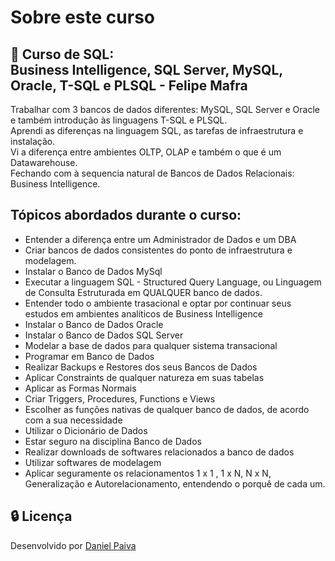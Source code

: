 # Sobre este curso

## :dvd: Curso de SQL:<br> Business Intelligence, SQL Server, MySQL, Oracle, T-SQL e PLSQL - Felipe Mafra

Trabalhar com 3 bancos de dados diferentes: 
MySQL, SQL Server e Oracle e também introdução às linguagens T-SQL e PLSQL.<br>
Aprendi as diferenças na linguagem SQL, as tarefas de infraestrutura e instalação.<br>
Vi a diferença entre ambientes OLTP, OLAP e também o que é um Datawarehouse.<br>
Fechando com à sequencia natural de Bancos de Dados Relacionais: Business Intelligence.

## Tópicos abordados durante o curso:

- Entender a diferença entre um Administrador de Dados e um DBA
- Criar bancos de dados consistentes do ponto de infraestrutura e modelagem.
- Instalar o Banco de Dados MySql
- Executar a linguagem SQL - Structured Query Language, ou Linguagem de Consulta Estruturada em QUALQUER banco de dados.
- Entender todo o ambiente trasacional e optar por continuar seus estudos em ambientes analíticos de Business Intelligence
- Instalar o Banco de Dados Oracle
- Instalar o Banco de Dados SQL Server
- Modelar a base de dados para qualquer sistema transacional
- Programar em Banco de Dados
- Realizar Backups e Restores dos seus Bancos de Dados
- Aplicar Constraints de qualquer natureza em suas tabelas
- Aplicar as Formas Normais
- Criar Triggers, Procedures, Functions e Views
- Escolher as funções nativas de qualquer banco de dados, de acordo com a sua necessidade
- Utilizar o Dicionário de Dados
- Estar seguro na disciplina Banco de Dados
- Realizar downloads de softwares relacionados a banco de dados
- Utilizar softwares de modelagem
- Aplicar seguramente os relacionamentos 1 x 1 , 1 x N, N x N, Generalização e Autorelacionamento, entendendo o porquê de cada um.

## :lock: Licença

Desenvolvido por <a href="https://www.linkedin.com/in/danhpaiva/">Daniel Paiva</a>
